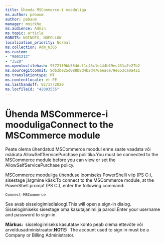 ```yaml
---
title: Ühenda MSCommerce-i mooduliga
ms.author: pebaum
author: pebaum
manager: mnirkhe
ms.audience: Admin
ms.topic: article
ROBOTS: NOINDEX, NOFOLLOW
localization_priority: Normal
ms.collection: Adm_O365
ms.custom:
- "9001212"
- "3528"
ms.openlocfilehash: 95721f9bb554dcf1c45c1e444b59ec431a7e27b2
ms.sourcegitcommit: 9db3be25d088b8d4b2d476aeace79e653ca0a421
ms.translationtype: MT
ms.contentlocale: et-EE
ms.lasthandoff: 02/17/2020
ms.locfileid: "42093555"
---
```

# <a name="connect-to-the-mscommerce-module"></a><span data-ttu-id="20f6f-102">Ühenda MSCommerce-i mooduliga</span><span class="sxs-lookup"><span data-stu-id="20f6f-102">Connect to the MSCommerce module</span></span>

<span data-ttu-id="20f6f-103">Peate olema ühendatud MSCommerce moodul enne saate vaadata või määrata AllowSelfServicePurchase poliitika.</span><span class="sxs-lookup"><span data-stu-id="20f6f-103">You must be connected to the MSCommerce module before you can view or set the AllowSelfServicePurchase policy.</span></span>  

<span data-ttu-id="20f6f-104">MSCommerce mooduliga ühenduse loomiseks PowerShelli viip (PS C:\), sisestage järgmine käsk:</span><span class="sxs-lookup"><span data-stu-id="20f6f-104">To connect to the MSCommerce module, at the PowerShell prompt (PS C:\), enter the following command:</span></span>

    Connect-MSCommerce

<span data-ttu-id="20f6f-105">See avab sisselogimisdialoogi.</span><span class="sxs-lookup"><span data-stu-id="20f6f-105">This will open a sign-in dialog.</span></span> <span data-ttu-id="20f6f-106">Sisselogimiseks sisestage oma kasutajanimi ja parool.</span><span class="sxs-lookup"><span data-stu-id="20f6f-106">Enter your username and password to sign-in.</span></span>

<span data-ttu-id="20f6f-107">**Märkus:**&nbsp;&nbsp;sisselogimiseks kasutatav konto peab olema ettevõte või arveldusadministraator.</span><span class="sxs-lookup"><span data-stu-id="20f6f-107">**NOTE:**&nbsp;&nbsp;The account used to sign in must be a Company or Billing Administrator.</span></span>
